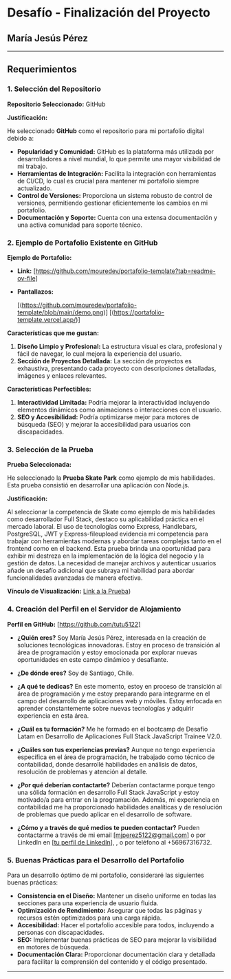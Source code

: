 # Desafío - Finalización del Proyecto

## María Jesús Pérez 

---

## Requerimientos

### 1. Selección del Repositorio

**Repositorio Seleccionado:** GitHub

**Justificación:**

He seleccionado **GitHub** como el repositorio para mi portafolio digital debido a:

- **Popularidad y Comunidad:** GitHub es la plataforma más utilizada por desarrolladores a nivel mundial, lo que permite una mayor visibilidad de mi trabajo.
- **Herramientas de Integración:** Facilita la integración con herramientas de CI/CD, lo cual es crucial para mantener mi portafolio siempre actualizado.
- **Control de Versiones:** Proporciona un sistema robusto de control de versiones, permitiendo gestionar eficientemente los cambios en mi portafolio.
- **Documentación y Soporte:** Cuenta con una extensa documentación y una activa comunidad para soporte técnico.

### 2. Ejemplo de Portafolio Existente en GitHub

**Ejemplo de Portafolio:**

- **Link:** [https://github.com/mouredev/portafolio-template?tab=readme-ov-file]
- **Pantallazos:**

  [(https://github.com/mouredev/portafolio-template/blob/main/demo.png)]
  [(https://portafolio-template.vercel.app/)]

**Características que me gustan:**

1. **Diseño Limpio y Profesional:** La estructura visual es clara, profesional y fácil de navegar, lo cual mejora la experiencia del usuario.
2. **Sección de Proyectos Detallada:** La sección de proyectos es exhaustiva, presentando cada proyecto con descripciones detalladas, imágenes y enlaces relevantes.

**Características Perfectibles:**

1. **Interactividad Limitada:** Podría mejorar la interactividad incluyendo elementos dinámicos como animaciones o interacciones con el usuario.
2. **SEO y Accesibilidad:** Podría optimizarse mejor para motores de búsqueda (SEO) y mejorar la accesibilidad para usuarios con discapacidades.

### 3. Selección de la Prueba

**Prueba Seleccionada:**

He seleccionado la **Prueba Skate Park** como ejemplo de mis habilidades. Esta prueba consistió en desarrollar una aplicación con Node.js.

**Justificación:**

Al seleccionar la competencia de Skate como ejemplo de mis habilidades como desarrollador Full Stack, destaco su aplicabilidad práctica en el mercado laboral. El uso de tecnologías como Express, Handlebars, PostgreSQL, JWT y Express-fileupload evidencia mi competencia para trabajar con herramientas modernas y abordar tareas complejas tanto en el frontend como en el backend. Esta prueba brinda una oportunidad para exhibir mi destreza en la implementación de la lógica del negocio y la gestión de datos. La necesidad de manejar archivos y autenticar usuarios añade un desafío adicional que subraya mi habilidad para abordar funcionalidades avanzadas de manera efectiva.

**Vínculo de Visualización:** [Link a la Prueba](https://github.com/tutu5122/SkatePark))

### 4. Creación del Perfil en el Servidor de Alojamiento

**Perfil en GitHub:** [https://github.com/tutu5122]

- **¿Quién eres?**
  Soy María Jesús Pérez, interesada en la creación de soluciones tecnológicas innovadoras. Estoy en proceso de transición al área de programación y estoy emocionada por explorar nuevas oportunidades en este campo dinámico y desafiante. 

- **¿De dónde eres?**
  Soy de Santiago, Chile.

- **¿A qué te dedicas?**
  En este momento, estoy en proceso de transición al área de programación y me estoy preparando para integrarme en el campo del desarrollo de aplicaciones web y móviles. Estoy enfocada en aprender constantemente sobre nuevas tecnologías y adquirir experiencia en esta área.

- **¿Cuál es tu formación?**
  Me he formado en el bootcamp de Desafío Latam en Desarrollo de Aplicaciones Full Stack JavaScript Trainee V2.0.

- **¿Cuáles son tus experiencias previas?**
  Aunque no tengo experiencia específica en el área de programación, he trabajado como técnico de contabilidad, donde desarrollé habilidades en análisis de datos, resolución de problemas y atención al detalle.

- **¿Por qué deberían contactarte?**
  Deberían contactarme porque tengo una sólida formación en desarrollo Full Stack JavaScript y estoy motivado/a para entrar en la programación. Además, mi experiencia en contabilidad me ha proporcionado habilidades analíticas y de resolución de problemas que puedo aplicar en el desarrollo de software.

- **¿Cómo y a través de qué medios te pueden contactar?**
  Pueden contactarme a través de mi email [mjperez5122@gmail.com] o por LinkedIn en [[tu perfil de LinkedIn](https://www.linkedin.com/in/mariajesusperez-analistacontable/)], , o por teléfono al +56967316732.

### 5. Buenas Prácticas para el Desarrollo del Portafolio

Para un desarrollo óptimo de mi portafolio, consideraré las siguientes buenas prácticas:

- **Consistencia en el Diseño:** Mantener un diseño uniforme en todas las secciones para una experiencia de usuario fluida.
- **Optimización de Rendimiento:** Asegurar que todas las páginas y recursos estén optimizados para una carga rápida.
- **Accesibilidad:** Hacer el portafolio accesible para todos, incluyendo a personas con discapacidades.
- **SEO:** Implementar buenas prácticas de SEO para mejorar la visibilidad en motores de búsqueda.
- **Documentación Clara:** Proporcionar documentación clara y detallada para facilitar la comprensión del contenido y el código presentado.

---
